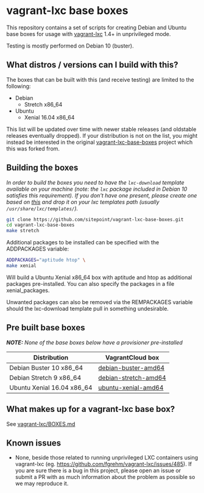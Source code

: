 # vagrant-lxc base boxes

This repository contains a set of scripts for creating Debian and
Ubuntu base boxes for usage with
[vagrant-lxc](https://github.com/fgrehm/vagrant-lxc) 1.4+ in
unprivileged mode.

Testing is mostly performed on Debian 10 (buster).

## What distros / versions can I build with this?

The boxes that can be built with this (and receive testing) are
limited to the following:

* Debian
  - Stretch x86_64
* Ubuntu
  - Xenial 16.04 x86_64

This list will be updated over time with newer stable releases (and
oldstable releases eventually dropped). If your distribution is not on
the list, you might instead be interested in the original
[vagrant-lxc-base-boxes](https://github.com/obnoxxx/vagrant-lxc-base-boxes)
project which this was forked from.

## Building the boxes

_In order to build the boxes you need to have the `lxc-download`
template available on your machine (note: the `lxc` package included
in Debian 10 satisfies this requirement). If you don't have one
present, please create one based on
[this](https://github.com/lxc/lxc/blob/master/templates/lxc-download.in)
and drop it on your lxc templates path (usually
`/usr/share/lxc/templates/`)._

```sh
git clone https://github.com/sitepoint/vagrant-lxc-base-boxes.git
cd vagrant-lxc-base-boxes
make stretch
```

Additional packages to be installed can be specified with the ADDPACKAGES variable:

```sh
ADDPACKAGES="aptitude htop" \
make xenial
```

Will build a Ubuntu Xenial x86_64 box with aptitude and htop as
additional packages pre-installed. You can also specify the packages
in a file xenial_packages.

Unwanted packages can also be removed via the REMPACKAGES variable
should the lxc-download template pull in something undesirable.


## Pre built base boxes

_**NOTE:** None of the base boxes below have a provisioner pre-installed_

| Distribution | VagrantCloud box |
| ------------ | ---------------- |
| Debian Buster 10 x86_64 | [debian-buster-amd64](https://app.vagrantup.com/sitepoint/boxes/debian-buster-amd64) |
| Debian Stretch 9 x86_64 | [debian-stretch-amd64](https://app.vagrantup.com/sitepoint/boxes/debian-stretch-amd64) |
| Ubuntu Xenial 16.04 x86_64 | [ubuntu-xenial-amd64](https://app.vagrantup.com/sitepoint/boxes/ubuntu-xenial-amd64) |


## What makes up for a vagrant-lxc base box?

See [vagrant-lxc/BOXES.md](https://github.com/fgrehm/vagrant-lxc/blob/master/BOXES.md)


## Known issues

* None, beside those related to running unprivileged LXC containers
  using vagrant-lxc
  (eg. https://github.com/fgrehm/vagrant-lxc/issues/485). If you are
  sure there is a bug in this project, please open an issue or submit
  a PR with as much information about the problem as possible so we
  may reproduce it.
